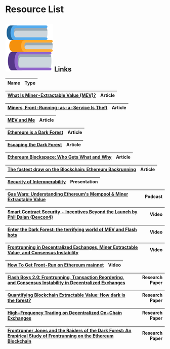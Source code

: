 # Resource  List

## ![](.gitbook/assets/image%20%282%29.png) **Links**

| Name | **Type** |
| :--- | ---: |


| [**What Is Miner-Extractable Value \(MEV\)?** ](https://blog.chain.link/what-is-miner-extractable-value-mev/) | Article |
| :--- | ---: |


| [**Miners, Front-Running-as-a-Service Is Theft** ](https://www.coindesk.com/miners-front-running-service-theft) | Article |
| :--- | ---: |


| [**MEV and Me** ](https://research.paradigm.xyz/MEV) | Article |
| :--- | ---: |


| [**Ethereum is a Dark Forest** ](https://medium.com/@danrobinson/ethereum-is-a-dark-forest-ecc5f0505dff) | Article |
| :--- | ---: |


| [**Escaping the Dark Forest** ](https://samczsun.com/escaping-the-dark-forest/) | Article |
| :--- | ---: |


| [**Ethereum Blockspace: Who Gets What and Why** ](https://www.aniccaresearch.tech/blog/ethereum-blockspace-who-gets-what-and-why) | Article |
| :--- | ---: |


| [**The fastest draw on the Blockchain: Ethereum Backrunning** ](https://amanusk.medium.com/the-fastest-draw-on-the-blockchain-bzrx-example-6bd19fabdbe1) | Article |
| :--- | ---: |


| [**Security of Interoperability** ](https://docs.google.com/presentation/d/1oZcp2a1fQUdJSVAOrkXSZKr9f4h_Ll66ZUPtrd1e8cc/edit#slide=id.gcddc79164f_1_3) | Presentation |
| :--- | ---: |


| [**Gas Wars: Understanding Ethereum's Mempool & Miner Extractable Value** ](https://open.spotify.com/episode/3JNtMt7oouY5aXMmg7jh8w?si=z84j02J6Q2mIOnDrCJUQHQ) | Podcast |
| :--- | ---: |


| [**Smart Contract Security - Incentives Beyond the Launch by Phil Daian \(Devcon4\)** ](https://www.youtube.com/watch?v=i-oWE8hg6-0&ab_channel=EthereumFoundation) | Video |
| :--- | ---: |


| [**Enter the Dark Forest: the terrifying world of MEV and Flash bots** ](https://www.youtube.com/watch?time_continue=943&v=Wd0at2Pu6xY&feature=emb_logo&ab_channel=TheDefiant) | Video |
| :--- | ---: |


| [**Frontrunning in Decentralized Exchanges, Miner Extractable Value, and Consensus Instability** ](https://www.youtube.com/watch?v=vR1v7AQ8i3k&ab_channel=IEEESymposiumonSecurityandPrivacy) | Video |
| :--- | ---: |


| [**How To Get Front-Run on Ethereum mainnet** ](https://www.youtube.com/watch?v=UZ-NNd6yjFM&ab_channel=ScottBigelow) | Video |
| :--- | ---: |


| [**Flash Boys 2.0: Frontrunning, Transaction Reordering, and Consensus Instability in Decentralized Exchanges** ](https://arxiv.org/abs/1904.05234) | Research Paper |
| :--- | ---: |


| [**Quantifying Blockchain Extractable Value: How dark is the forest?** ](https://arxiv.org/abs/2101.05511) | Research Paper |
| :--- | ---: |


| [**High-Frequency Trading on Decentralized On-Chain Exchanges** ](https://arxiv.org/abs/2009.14021) | Research Paper |
| :--- | ---: |


| [**Frontrunner Jones and the Raiders of the Dark Forest: An Empirical Study of Frontrunning on the Ethereum Blockchain** ](https://arxiv.org/abs/2102.03347) | Research Paper |
| :--- | ---: |


